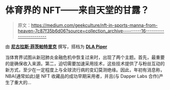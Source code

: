 # 体育界的 NFT——来自天堂的甘露？

> 原文：<https://medium.com/geekculture/nft-in-sports-manna-from-heaven-7c87f35b6d06?source=collection_archive---------16----------------------->

由 [**尼古拉斯·菲茨帕特里克**](https://www.linkedin.com/in/nick-fitzpatrick-b3017b9/) 撰写，搭档为 [**DLA Piper**](https://www.dlapiper.com/en/uk/)

当体育界试图从新冠肺炎金融危机中恢复过来时，出现了两个主题。首先，最重要的是确保收入来源。第二，迫切需要加速采用技术，这些技术提供了与粉丝互动的新方式，至少在一定程度上与全球流行病的变幻莫测绝缘。因此，年初有消息称，NBA(通常如此)是 NFT 收藏品的成功早期采用者，并且(与 Dapper Labs 合作)产生了重大的…